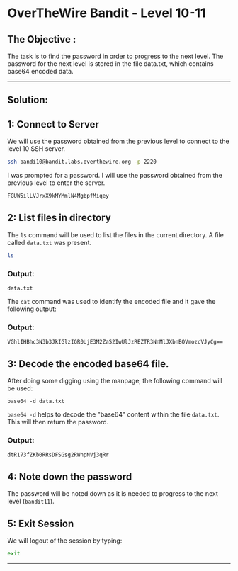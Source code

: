 # OverTheWire Bandit - Level 10-11

## The Objective : 
The task is to find the password in order to progress to the next level. The password for the next level is stored in the file data.txt, which contains base64 encoded data.

---

## Solution:

## 1: Connect to Server
We will use the password obtained from the previous level to connect to the level 10 SSH server.

```bash
ssh bandi10@bandit.labs.overthewire.org -p 2220
```

I was prompted for a password. I will use the password obtained from the previous level to enter the server.

```bash
FGUW5ilLVJrxX9kMYMmlN4MgbpfMiqey 
```

## 2: List files in directory
The `ls` command will be used to list the files in the current directory. A file called `data.txt` was present.

```bash
ls
```

### Output:
```
data.txt  
```
The `cat` command was used to identify the encoded file and it gave the following output:
### Output:
```
VGhlIHBhc3N3b3JkIGlzIGR0UjE3M2ZaS2IwUlJzREZTR3NnMlJXbnBOVmozcVJyCg==
```
## 3: Decode the encoded base64 file.
After doing some digging using the manpage, the following command will be used:
```
base64 -d data.txt
```
`base64 -d` helps to decode the "base64" content within the file `data.txt`. This will then return the password.

### Output:
```
dtR173fZKb0RRsDFSGsg2RWnpNVj3qRr
```

## 4: Note down the password 
The password will be noted down as it is needed to progress to the next level (`bandit11`).

## 5: Exit Session

We will logout of the session by typing:

```bash
exit
```
---
